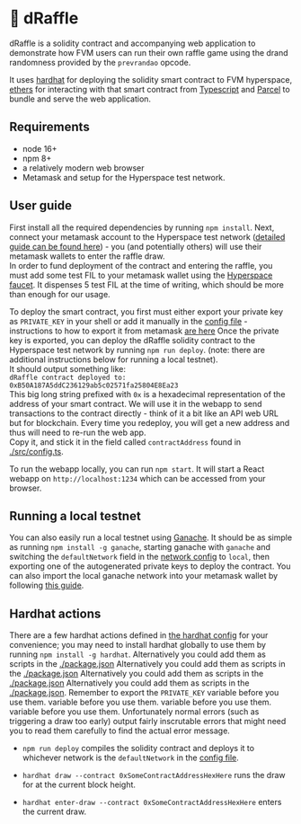 # 🎲 dRaffle

dRaffle is a solidity contract and accompanying web application to demonstrate how FVM users can run their own raffle game using the drand randomness provided by the `prevrandao` opcode.

It uses [hardhat](https://hardhat.org/) for deploying the solidity smart contract to FVM hyperspace, [ethers](https://docs.ethers.org/v5/) for interacting with that smart contract from [Typescript](https://www.typescriptlang.org/) and [Parcel](https://parceljs.org/) to bundle and serve the web application. 

## Requirements
- node 16+
- npm 8+
- a relatively modern web browser
- Metamask and setup for the Hyperspace test network.

## User guide
First install all the required dependencies by running `npm install`.
Next, connect your metamask account to the Hyperspace test network ([detailed guide can be found here](https://docs.filecoin.io/developers/smart-contracts/how-tos/add-to-metamask/)) - you (and potentially others) will use their metamask wallets to enter the raffle draw.  
In order to fund deployment of the contract and entering the raffle, you must add some test FIL to your metamask wallet using the [Hyperspace faucet](https://hyperspace.yoga/#faucet). It dispenses 5 test FIL at the time of writing, which should be more than enough for our usage.  

To deploy the smart contract, you first must either export your private key as `PRIVATE_KEY` in your shell or add it manually in the [config file](./src/config.ts) - instructions to how to export it from metamask [are here](https://support.metamask.io/hc/en-us/articles/360015289632-How-to-export-an-account-s-private-key)
Once the private key is exported, you can deploy the dRaffle solidity contract to the Hyperspace test network by running `npm run deploy`. (note: there are additional instructions below for running a local testnet).  
It should output something like:  
`dRaffle contract deployed to: 0xB50A187A5ddC236129ab5c02571fa25804E8Ea23`  
This big long string prefixed with `0x` is a hexadecimal representation of the address of your smart contract. We will use it in the webapp to send transactions to the contract directly - think of it a bit like an API web URL but for blockchain. Every time you redeploy, you will get a new address and thus will need to re-run the web app.  
Copy it, and stick it in the field called `contractAddress` found in [./src/config.ts](./src/config.ts).

To run the webapp locally, you can run `npm start`. It will start a React webapp on `http://localhost:1234` which can be accessed from your browser.

## Running a local testnet
You can also easily run a local testnet using [Ganache](https://trufflesuite.com/ganache/).
It should be as simple as running `npm install -g ganache`, starting ganache with `ganache` and switching the `defaultNetwork` field in the [network config](./src/config.ts) to `local`, then exporting one of the autogenerated private keys to deploy the contract. 
You can also import the local ganache network into your metamask wallet by following [this guide](https://www.geeksforgeeks.org/how-to-set-up-ganche-with-metamask/).

## Hardhat actions
There are a few hardhat actions defined in [the hardhat config](./hardhat.config.ts) for your convenience; you may need to install hardhat globally to use them by running `npm install -g hardhat`. Alternatively you could add them as scripts in the [./package.json](./package.json) Alternatively you could add them as scripts in the [./package.json](./package.json) Alternatively you could add them as scripts in the [./package.json](./package.json) Alternatively you could add them as scripts in the [./package.json](./package.json).
Remember to export the `PRIVATE_KEY` variable before you use them. variable before you use them. variable before you use them. variable before you use them.
Unfortunately normal errors (such as triggering a draw too early) output fairly inscrutable errors that might need you to read them carefully to find the actual error message.

- `npm run deploy`
compiles the solidity contract and deploys it to whichever network is the `defaultNetwork` in the [config file](./src/config.ts).

- `hardhat draw --contract 0xSomeContractAddressHexHere`
runs the draw for at the current block height.
 
- `hardhat enter-draw --contract 0xSomeContractAddressHexHere`
enters the current draw.
